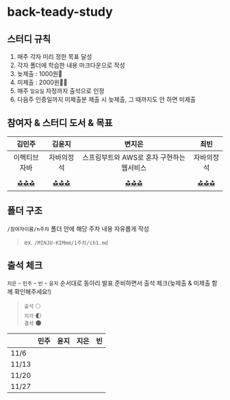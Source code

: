 # back-teady-study
## 스터디 규칙
1. 매주 각자 미리 정한 목표 달성
2. 각자 폴더에 학습한 내용 마크다운으로 작성
3. 늦제출 : 1000원💸
4. 미제출 : 2000원💸💸
5. 매주 `일요일` 자정까지 출석으로 인정
6. 다음주 인증일까지 미제출분 제출 시 늦제출, 그 때까지도 안 하면 미제출

## 참여자 & 스터디 도서 & 목표
|김민주|김윤지|변지은|최빈|
|:-----:|:-----:|:----:|:----:|
|이펙티브자바|자바의정석|스프링부트와 AWS로 혼자 구현하는 웹서비스|자바의정석|
|[⛳️⛳️⛳️](https://github.com/EFUB-steady/back-teady-study/blob/dev/MINJU-KIMmm/Goal.md)|[⛳️⛳️⛳️](https://github.com/EFUB-steady/back-teady-study/blob/dev/chlqls/Goal.md)|[⛳️⛳️⛳️](https://github.com/EFUB-steady/back-teady-study/blob/dev/mons-trev/Goal.md)|[⛳️⛳️⛳️](https://github.com/EFUB-steady/back-teady-study/blob/dev/yoonjiy/Goal.md)|

## 폴더 구조
`/참여자이름/n주차` 폴더 안에 해당 주차 내용 자유롭게 작성
> ex. `/MINJU-KIMmm/1주차/ch1.md`

## 출석 체크
`지은` - `민주` - `빈` - `윤지` 순서대로 동아리 발표 준비하면서 출석 체크(늦제출 & 미제출 함께 확인해주세요!)<br>

>`출석`  🌕<br>
>`지각`  🌓<br>
>`결석`  🌑

||민주|윤지|지은|빈|
|--|--|--|--|--|
|11/6|||||
|11/13|||||
|11/20|||||
|11/27|||||
